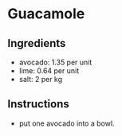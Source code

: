 # Guacamole
## Ingredients
* avocado: 1.35 per unit
* lime: 0.64 per unit
* salt: 2 per kg

## Instructions
* put one avocado into a bowl.

